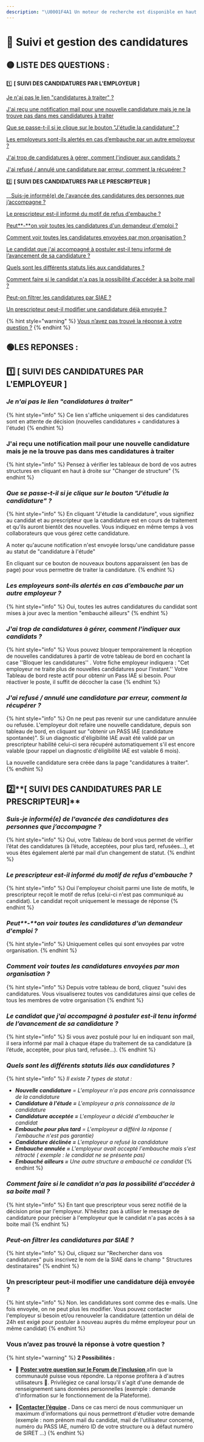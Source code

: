 ```yaml
---
description: "\U0001F4A1 Un moteur de recherche est disponible en haut à droite ↗↗↗"
---
```


# 👀 Suivi et gestion des candidatures

## 🟡 LISTE DES QUESTIONS  :

1️⃣ **\[ SUIVI DES CANDIDATURES PAR L'EMPLOYEUR \]**

[Je n'ai pas le lien "candidatures à traiter" ?](suivi-des-candidatures.md#je-nai-pas-le-lien-candidatures-a-traiter)

[J'ai reçu une notification mail pour une nouvelle candidature mais je ne la trouve pas dans mes candidatures à traiter](suivi-des-candidatures.md#jai-recu-une-notification-mail-pour-une-nouvelle-candidature-mais-je-ne-la-trouve-pas-dans-mes-candidatures-a-traiter)

[Que se passe-t-il si je clique sur le bouton "J'étudie la candidature" ?](suivi-des-candidatures.md#que-se-passe-t-il-si-je-clique-sur-le-bouton-jetudie-la-candidature)

[Les employeurs sont-ils alertés en cas d’embauche par un autre employeur ?](suivi-des-candidatures.md#les-employeurs-sont-ils-alertes-en-cas-dembauche-par-un-autre-employeur)

[J'ai trop de candidatures à gérer, comment l'indiquer aux candidats ?](suivi-des-candidatures.md#jai-trop-de-candidatures-a-gerer-comment-lindiquer-aux-candidats)

[J'ai refusé / annulé une candidature par erreur, comment la récupérer ?](suivi-des-candidatures.md#jai-refuse-annule-une-candidature-par-erreur-comment-la-recuperer)

2️⃣ **\[ SUIVI DES CANDIDATURES PAR LE PRESCRIPTEUR \]**

\_\_[Suis-je informé\(e\) de l'avancée des candidatures des personnes que j’accompagne ?](suivi-des-candidatures.md#suis-je-informe-e-de-lavancee-des-candidatures-des-personnes-que-jaccompagne)

[Le prescripteur est-il informé du motif de refus d'embauche ?](suivi-des-candidatures.md#le-prescripteur-est-il-informe-du-motif-de-refus-dembauche)

[Peut**-**on voir toutes les candidatures d'un demandeur d'emploi ?](suivi-des-candidatures.md#peut-on-voir-toutes-les-candidatures-dun-demandeur-demploi)

[Comment voir toutes les candidatures envoyées par mon organisation ?](suivi-des-candidatures.md#comment-voir-toutes-les-candidatures-envoyees-par-mon-organisation)

[Le candidat que j'ai accompagné à postuler est-il tenu informé de l’avancement de sa candidature ?](suivi-des-candidatures.md#le-candidat-que-jai-accompagne-a-postuler-est-il-tenu-informe-de-lavancement-de-sa-candidature)

[Quels sont les différents statuts liés aux candidatures ?](suivi-des-candidatures.md#quels-sont-les-differents-statuts-lies-aux-candidatures)

[Comment faire si le candidat n'a pas la possibilité d'accéder à sa boite mail ?](suivi-des-candidatures.md#comment-faire-si-le-candidat-na-pas-la-possibilite-dacceder-a-sa-boite-mail)

[Peut-on filtrer les candidatures par SIAE ?](suivi-des-candidatures.md#peut-on-filtrer-les-candidatures-par-siae)

[Un prescripteur peut-il modifier une candidature déjà envoyée ?](suivi-des-candidatures.md#un-prescripteur-peut-il-modifier-une-candidature-deja-envoyee)

{% hint style="warning" %}
[Vous n’avez pas trouvé la réponse à votre question ?](suivi-des-candidatures.md#vous-navez-pas-trouve-la-reponse-a-votre-question)
{% endhint %}

## 🟢LES REPONSES : 

## 1️⃣ **\[ SUIVI DES CANDIDATURES PAR L'EMPLOYEUR \]**

### _Je n'ai pas le lien "candidatures à traiter"_

{% hint style="info" %}
Ce lien s'affiche uniquement si des candidatures sont en attente de décision \(nouvelles candidatures + candidatures à l'étude\)
{% endhint %}

### J'ai reçu une notification mail pour une nouvelle candidature mais je ne la trouve pas dans mes candidatures à traiter

{% hint style="info" %}
Pensez à vérifier les tableaux de bord de vos autres structures en cliquant en haut à droite sur "Changer de structure"
{% endhint %}

### _Que se passe-t-il si je clique sur le bouton "J'étudie la candidature" ?_

{% hint style="info" %}
En cliquant "J'étudie la candidature", vous signifiez au candidat et au prescripteur que la candidature est en cours de traitement et qu'ils auront bientôt des nouvelles. Vous indiquez en même temps à vos collaborateurs que vous gérez cette candidature.

A noter qu'aucune notification n'est envoyée lorsqu'une candidature passe au statut de "candidature à l'étude"

En cliquant sur ce bouton de nouveaux boutons apparaissent \(en bas de page\) pour vous permettre de traiter la candidature.
{% endhint %}

### _Les employeurs sont-ils alertés en cas d’embauche par un autre employeur ?_

{% hint style="info" %}
Oui, toutes les autres candidatures du candidat sont mises à jour avec la mention "embauché ailleurs"
{% endhint %}

### _J'ai trop de candidatures à gérer, comment l'indiquer aux candidats ?_

{% hint style="info" %}
Vous pouvez bloquer temporairement la réception de nouvelles candidatures à partir de votre tableau de bord en cochant la case ''Bloquer les candidatures'' . Votre fiche employeur indiquera : "Cet employeur ne traite plus de nouvelles candidatures pour l'instant.'' Votre Tableau de bord reste actif pour obtenir un Pass IAE si besoin. Pour réactiver le poste, il suffit de décocher la case
{% endhint %}

### _J'ai refusé / annulé une candidature par erreur, comment la récupérer ?_

{% hint style="info" %}
On ne peut pas revenir sur une candidature annulée ou refusée. L'employeur doit refaire une nouvelle candidature, depuis son tableau de bord, en cliquant sur "obtenir un PASS IAE \(candidature spontanée\)". Si un diagnostic d'éligibilité IAE avait été validé par un prescripteur habilité celui-ci sera récupéré automatiquement s'il est encore valable \(pour rappel un diagnostic d'éligibilité IAE est valable 6 mois\).

La nouvelle candidature sera créée dans la page "candidatures à traiter".
{% endhint %}

## 2️⃣**\[ SUIVI DES CANDIDATURES PAR LE PRESCRIPTEUR\]**

### _Suis-je informé\(e\) de l'avancée des candidatures des personnes que j’accompagne ?_

{% hint style="info" %}
Oui, votre Tableau de bord vous permet de vérifier l’état des candidatures \(à l’étude, acceptées, pour plus tard, refusées…\), et vous êtes également alerté par mail d’un changement de statut.
{% endhint %}

### _Le prescripteur est-il informé du motif de refus d'embauche ?_

{% hint style="info" %}
Oui l'employeur choisit parmi une liste de motifs, le prescripteur reçoit le motif de refus \(celui-ci n'est pas communiqué au candidat\). Le candidat reçoit uniquement le message de réponse
{% endhint %}

### _Peut**-**on voir toutes les candidatures d'un demandeur d'emploi ?_

{% hint style="info" %}
Uniquement celles qui sont envoyées par votre organisation.
{% endhint %}

### _Comment voir toutes les candidatures envoyées par mon organisation ?_

{% hint style="info" %}
Depuis votre tableau de bord, cliquez "suivi des candidatures. Vous visualiserez toutes vos candidatures ainsi que celles de tous les membres de votre organisation
{% endhint %}

### _Le candidat que j'ai accompagné à postuler est-il tenu informé de l’avancement de sa candidature ?_

{% hint style="info" %}
Si vous avez postulé pour lui en indiquant son mail, il sera informé par mail à chaque étape du traitement de sa candidature \(à l’étude, acceptée, pour plus tard, refusée…\).
{% endhint %}

### _Quels sont les différents statuts liés aux candidatures ?_

{% hint style="info" %}
_Il existe 7 types de statut :_

* _**Nouvelle candidature** = L'employeur n'a pas encore pris connaissance de la candidature_
* _**Candidature à l'étude =** L'employeur a pris connaissance de la candidature_
* _**Candidature acceptée =** L'employeur a décidé d'embaucher le candidat_
* _**Embauche pour plus tard** = L'employeur a différé la réponse \( l'embauche n'est pas garantie\)_
* _**Candidature déclinée =** L'employeur a refusé la candidature_
* _**Embauche annulée =** L'employeur avait accepté l'embauche mais s'est rétracté \( exemple : le candidat ne se présente pas\)_
* _**Embauché ailleurs =** Une autre structure a embauché ce candidat_
{% endhint %}

### _Comment faire si le candidat n'a pas la possibilité d'accéder à sa boite mail ?_

{% hint style="info" %}
En tant que prescripteur vous serez notifié de la décision prise par l'employeur. N'hésitez pas à utiliser le message de candidature pour préciser à l'employeur que le candidat n'a pas accès à sa boite mail
{% endhint %}

### _Peut-on filtrer les candidatures par SIAE ?_

{% hint style="info" %}
Oui, cliquez sur "Rechercher dans vos candidatures" puis inscrivez le nom de la SIAE dans le champ " Structures destinataires"
{% endhint %}

### Un prescripteur peut-il modifier une candidature déjà envoyée ?

{% hint style="info" %}
Non. les candidatures sont comme des e-mails. Une fois envoyée, on ne peut plus les modifier.  Vous pouvez contacter l'employeur si besoin et/ou renouveler la candidature \(attention un délai de 24h est exigé pour postuler à nouveau auprès du même employeur pour un même candidat\)
{% endhint %}



### **Vous n’avez pas trouvé la réponse à votre question ?**

{% hint style="warning" %}
**2 Possibilités :**

* 💬 [**Poster votre question sur le Forum de l'inclusion** ](https://forum.inclusion.beta.gouv.fr/)afin que la communauté puisse vous répondre. La réponse profitera à d'autres utilisateurs 🤝. Privilégiez ce canal lorsqu'il s'agit d'une demande de renseignement sans données personnelles \(exemple : demande d'information sur le fonctionnement de la Plateforme\).



* 📝[**Contacter l’équipe**](https://assistance.inclusion.beta.gouv.fr/) **.** Dans ce cas merci de nous communiquer un maximum d'informations qui nous permettront d'étudier votre demande \(exemple : nom prénom mail du candidat, mail de l'utilisateur concerné, numéro du PASS IAE, numéro ID de votre structure ou à défaut numéro de SIRET …\)
{% endhint %}



